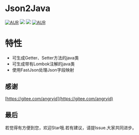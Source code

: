 # Json2Java

[![AUR](https://img.shields.io/badge/license-Apache%20License%202.0-blue.svg)](https://github.com/caijianying/json2Java/blob/main/LICENSE)
[![](https://img.shields.io/badge/Author-小白菜-orange.svg)](https://caijianying.github.io)
[![](https://img.shields.io/badge/version-20230317-brightgreen.svg)](https://github.com/caijianying/json2Java)
[![AUR](https://img.shields.io/badge/Plugin%20Home-Json2JavaLight-blue.svg)](https://plugins.jetbrains.com/plugin/21243-json2javalight)


# 特性
* 可生成Getter、Setter方法的java类
* 可生成带有Lombok注解的java类
* 使用FastJson处理Json字段映射

## 感谢
[https://gitee.com/angryid](https://gitee.com/angryid)

## 最后
若觉得有方便到您，欢迎Star哦.若有建议，请提Issue.大家共同进步。

